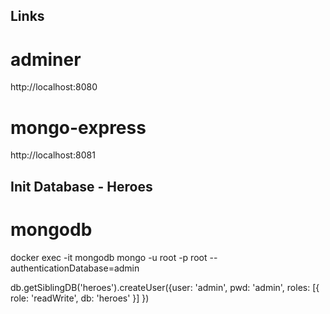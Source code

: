 ## Links

# adminer
http://localhost:8080

# mongo-express
http://localhost:8081

## Init Database - Heroes 

# mongodb
docker exec -it mongodb mongo -u root -p root --authenticationDatabase=admin

db.getSiblingDB('heroes').createUser({user: 'admin', pwd: 'admin', roles: [{ role: 'readWrite', db: 'heroes' }] })